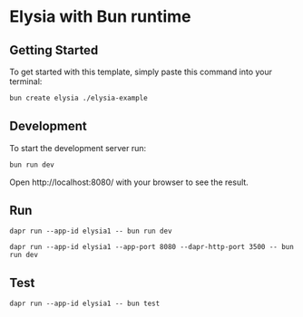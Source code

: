 # Elysia with Bun runtime

## Getting Started
To get started with this template, simply paste this command into your terminal:
```bash
bun create elysia ./elysia-example
```

## Development
To start the development server run:
```bash
bun run dev
```

Open http://localhost:8080/ with your browser to see the result.

## Run

    dapr run --app-id elysia1 -- bun run dev

    dapr run --app-id elysia1 --app-port 8080 --dapr-http-port 3500 -- bun run dev

## Test

    dapr run --app-id elysia1 -- bun test